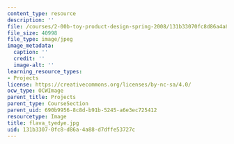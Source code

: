 ```yaml
---
content_type: resource
description: ''
file: /courses/2-00b-toy-product-design-spring-2008/131b33070fc8d86a4a88d7dffe53727c_flava_tyedye.jpg
file_size: 40998
file_type: image/jpeg
image_metadata:
  caption: ''
  credit: ''
  image-alt: ''
learning_resource_types:
- Projects
license: https://creativecommons.org/licenses/by-nc-sa/4.0/
ocw_type: OCWImage
parent_title: Projects
parent_type: CourseSection
parent_uid: 690b9956-8c8d-b91b-5245-a6e3ec725412
resourcetype: Image
title: flava_tyedye.jpg
uid: 131b3307-0fc8-d86a-4a88-d7dffe53727c
---
```

